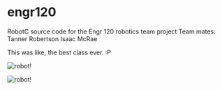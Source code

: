 # engr120
RobotC source code for the Engr 120 robotics team project
Team mates:
Tanner Robertson
Isaac McRae

This was like, the best class ever. :P

![robot!](IMAGE1.png)


![robot!](IMAGE2.png)